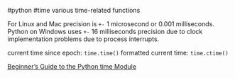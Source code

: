#python #time 
various time-related functions

For Linux and Mac precision is `+-` 1 microsecond or 0.001 milliseconds. Python on Windows uses `+-` 16 milliseconds precision due to clock implementation problems due to process interrupts.

current time since epoch: `time.time()`
formatted current time: `time.ctime()`

[Beginner’s Guide to the Python time Module](https://realpython.com/python-time-module/)
